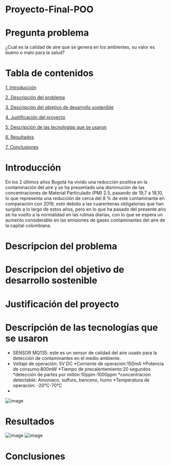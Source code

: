 # Proyecto-Final-POO
# Pregunta problema
¿Cuál es la calidad de aire que se genera en los ambientes, su valor es bueno o malo para la salud?
# Tabla de contenidos  
[1. Introducción](#introduccion)

[2. Descripción del problema](#descripcion-del-problema)

[3. Descripción del objetivo de desarrollo sostenible](descripcion-del-objetivo-de-desarrollo-sostenible)

[4. Justificación del proyecto](#justificacion-del-proyecto)

[5. Descripción de las tecnologías que se usaron](#descripcion-de-las-tecnologias-que-se-usaron)

[6. Resultados](#resultados)

[7. Conclusiones](#conclusiones)

# Introducción
En los 2 últimos años Bogotá ha vivido una reducción positiva en la contaminación del aire y se ha presentado una disminución de las concentraciones de Material Particulado (PM) 2.5, pasando de 19,7 a 18,10, lo que representa una reducción de cerca del 8 % de este contaminante en comparación con 2019, esto debido a las cuarentenas obligatorias que han surgido a lo largo de estos años, pero en lo que ha pasado del presente año se ha vuelto a la normalidad en las rutinas diarias, con lo que se espera un aumento considerable en las emisiones de gases contaminantes del aire de la capital colombiana.

# Descripcion del problema

# Descripcion del objetivo de desarrollo sostenible

# Justificación del proyecto

# Descripción de las tecnologías que se usaron
- SENSOR MQ135: este es un sensor de calidad del aire usado para la detección de contaminantes en el medio ambiente.
- Voltaje de operación: 5V DC
*Corriente de operación:150mA
*Potencia de consumo:800mW
*Tiempo de precalentemiento:20 segundos
*detección de partes por millón:10ppm-1000ppm
*concentración detectable: Amoniaco,  sulfuro, benceno, humo
*Temperatura de operación: -20°C-70°C
- 

![image](https://user-images.githubusercontent.com/99050162/160036353-e0563f85-96c9-4207-8839-f6c0e807b8a8.png)

# Resultados
![image](https://user-images.githubusercontent.com/99050162/160036162-550aa2fe-419a-48b8-8be2-f6e80cfafc47.png)
![image](https://user-images.githubusercontent.com/99050162/160036688-bf684600-3c3d-4d84-b6ac-f0ab3fdb0b5e.png)

# Conclusiones
